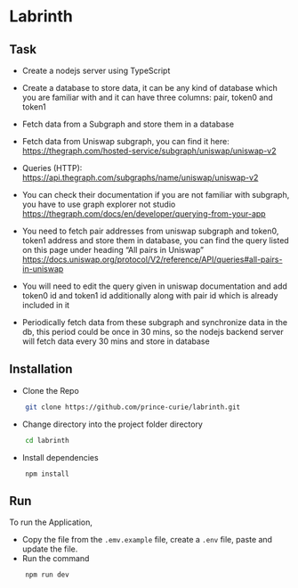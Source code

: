 # Labrinth

## Task
- Create a nodejs server using TypeScript

- Create a database to store data, it can be any kind of database which you are familiar with and it can have three columns: pair, token0 and token1

- Fetch data from a Subgraph and store them in a database
 - Fetch data from Uniswap subgraph, you can find it here: https://thegraph.com/hosted-service/subgraph/uniswap/uniswap-v2 
 - Queries (HTTP): https://api.thegraph.com/subgraphs/name/uniswap/uniswap-v2

 - You can check their documentation if you are not familiar with subgraph, you have to use graph explorer not studio https://thegraph.com/docs/en/developer/querying-from-your-app

- You need to fetch pair addresses from uniswap subgraph and token0, token1 address and store them in database, you can find the query listed on this page under heading “All pairs in Uniswap” https://docs.uniswap.org/protocol/V2/reference/API/queries#all-pairs-in-uniswap

- You will need to edit the query given in uniswap documentation and add token0 id and token1 id additionally along with pair id which is already included in it

- Periodically fetch data from these subgraph and synchronize data in the db, this period could be once in 30 mins, so the nodejs backend server will fetch data every 30 mins and store in database

## Installation
- Clone the Repo
```bash
    git clone https://github.com/prince-curie/labrinth.git
```

- Change directory into the project folder directory
```bash
    cd labrinth
```

- Install dependencies
```npm
    npm install
```

## Run
To run the Application, 
- Copy the file from the `.emv.example` file, create a `.env` file, paste and update the file.
-  Run the command
```bash
    npm run dev
```